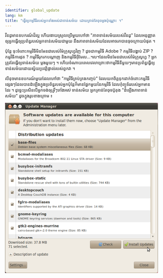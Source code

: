 ```yaml
---
identifier: global_update
lang: km
title: "ធ្វើ​ឲ្យ​​កម្មវិធី​របស់​អ្នកទាំងអស់​ជា​ទាន់សម័យ ដោយ​គ្រាន់​តែ​ចុច​ម្ដង​ប៉ុណ្ណោះ ។"
---
```


វីនដូ​មានឧបករណ៍​ដ៏​ល្អ ហើយ​ងាយស្រួលប្រើ​​មួយ​ហៅថា​ "ភាព​ទាន់សម័យ​​​របស់​​វីនដូ" ដែល​អនុញ្ញាត​ឲ្យ​អ្នក ​ធ្វើ​ឲ្យ​ប្រព័ន្ធ​របស់​អ្នក​​ទាន់​សម័យ​​ជាមួយ​ 
នឹង​​ភាព​ទាន់​សម័យ​ដែល​អាច​រក​បានចុច​ក្រោយ​​បំផុត ។

​ប៉ុន្តែ​​ ចុះ​ចំពោះ​​​កម្មវិធី​មិន​មែនជា​​របស់​ម៉ៃក្រូសូហ្វ​វិញ ? ដូច​ជា​កម្មវិធី​ Adobe ? 
កម្មវិធី​បង្ហាប់ ZIP ?​ កម្មវិធី​ការដុត ? កម្មវិធី​រុករក​បណ្ដាញ​​ និង​កម្មវិធី​អ៊ីមែល...។ល។ ​ដែល​មិន​មែន​ជា​របស់​ម៉ៃក្រូសូហ្វ​ ? អ្នក​ត្រូវតែ​ធ្វើ​ឲ្យ​​ទាន់​សម័យ​
ម្តងមួយ​ៗ ។ ហើយ​ចំណាយ​ពេល​វេលា​ ព្រោះ​ថា​​កម្មវិធី​នីមួយៗ​មាន​ប្រព័ន្ធ​ធ្វើ​ឲ្យ​ទាន់សម័យ​ដោយ​ស្វ័យ​ប្រវត្តិ​ផ្ទាល់របស់​ពួក​វា ។

លីនុច​មាន​ឧបករណ៍​មួយ​​ដែល​ហៅថា​ "កម្មវិធី​គ្រប់គ្រង​កញ្ចប់​" ដែល​​យក​ចិត្ត​ទុកដាក់​​ចំពោះ​កម្មវិធី​ផ្សេងៗ​​ដែល​បាន​ដំឡើង​ក្នុង​ប្រព័ន្ធ​របស់​អ្នក​ ប៉ុន្តែ​​ក៏​មាន​​ផ្នែក​​មួយ​នៃ​​កម្មវិធី ដែល​កុំព្យូទ័រ​របស់​អ្នក​មាន​ដែរ ។ ដូច្នេះ​
ប្រសិន​បើ​អ្នក​​ចង់​ឲ្យ​​<i>អ្វីៗទាំងអស់​</i>  ​ទាន់​សម័យ​ អ្នក​គ្រាន់​តែ​ចុច​​​ប៊ូតុង "ដំឡើង​ភាព​ទាន់​សម័យ" ដូច​​ក្នុង​រូប​ខាង​ក្រោម ៖

<img src="/img/global_update.png" />




